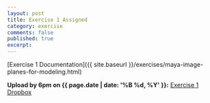 ```yaml
---
layout: post
title: Exercise 1 Assigned
category: exercise
comments: false
published: true
excerpt: 
---
```


[Exercise 1 Documentation]({{ site.baseurl }}/exercises/maya-image-planes-for-modeling.html)

**Upload by 6pm on {{ page.date | date: '%B %d, %Y' }}:** [Exercise 1 Dropbox](https://psu.box.com/signup/collablink/d_6058054237/11de68ae6b680c)
